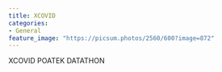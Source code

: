 ```yaml
---
title: XCOVID
categories:
- General
feature_image: "https://picsum.photos/2560/600?image=872"
---
```



XCOVID POATEK DATATHON

